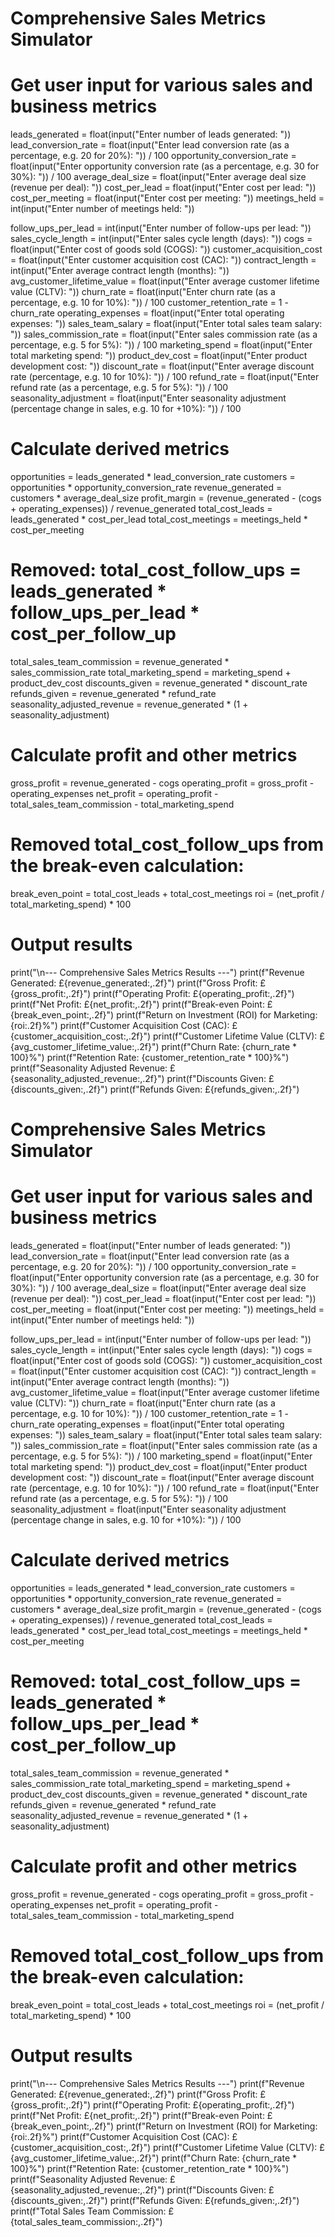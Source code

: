 # Comprehensive Sales Metrics Simulator

# Get user input for various sales and business metrics
leads_generated = float(input("Enter number of leads generated: "))
lead_conversion_rate = float(input("Enter lead conversion rate (as a percentage, e.g. 20 for 20%): ")) / 100
opportunity_conversion_rate = float(input("Enter opportunity conversion rate (as a percentage, e.g. 30 for 30%): ")) / 100
average_deal_size = float(input("Enter average deal size (revenue per deal): "))
cost_per_lead = float(input("Enter cost per lead: "))
cost_per_meeting = float(input("Enter cost per meeting: "))
meetings_held = int(input("Enter number of meetings held: "))

follow_ups_per_lead = int(input("Enter number of follow-ups per lead: "))
sales_cycle_length = int(input("Enter sales cycle length (days): "))
cogs = float(input("Enter cost of goods sold (COGS): "))
customer_acquisition_cost = float(input("Enter customer acquisition cost (CAC): "))
contract_length = int(input("Enter average contract length (months): "))
avg_customer_lifetime_value = float(input("Enter average customer lifetime value (CLTV): "))
churn_rate = float(input("Enter churn rate (as a percentage, e.g. 10 for 10%): ")) / 100
customer_retention_rate = 1 - churn_rate
operating_expenses = float(input("Enter total operating expenses: "))
sales_team_salary = float(input("Enter total sales team salary: "))
sales_commission_rate = float(input("Enter sales commission rate (as a percentage, e.g. 5 for 5%): ")) / 100
marketing_spend = float(input("Enter total marketing spend: "))
product_dev_cost = float(input("Enter product development cost: "))
discount_rate = float(input("Enter average discount rate (percentage, e.g. 10 for 10%): ")) / 100
refund_rate = float(input("Enter refund rate (as a percentage, e.g. 5 for 5%): ")) / 100
seasonality_adjustment = float(input("Enter seasonality adjustment (percentage change in sales, e.g. 10 for +10%): ")) / 100

# Calculate derived metrics
opportunities = leads_generated * lead_conversion_rate
customers = opportunities * opportunity_conversion_rate
revenue_generated = customers * average_deal_size
profit_margin = (revenue_generated - (cogs + operating_expenses)) / revenue_generated
total_cost_leads = leads_generated * cost_per_lead
total_cost_meetings = meetings_held * cost_per_meeting
# Removed: total_cost_follow_ups = leads_generated * follow_ups_per_lead * cost_per_follow_up
total_sales_team_commission = revenue_generated * sales_commission_rate
total_marketing_spend = marketing_spend + product_dev_cost
discounts_given = revenue_generated * discount_rate
refunds_given = revenue_generated * refund_rate
seasonality_adjusted_revenue = revenue_generated * (1 + seasonality_adjustment)

# Calculate profit and other metrics
gross_profit = revenue_generated - cogs
operating_profit = gross_profit - operating_expenses
net_profit = operating_profit - total_sales_team_commission - total_marketing_spend
# Removed total_cost_follow_ups from the break-even calculation:
break_even_point = total_cost_leads + total_cost_meetings
roi = (net_profit / total_marketing_spend) * 100

# Output results
print("\n--- Comprehensive Sales Metrics Results ---")
print(f"Revenue Generated: £{revenue_generated:,.2f}")
print(f"Gross Profit: £{gross_profit:,.2f}")
print(f"Operating Profit: £{operating_profit:,.2f}")
print(f"Net Profit: £{net_profit:,.2f}")
print(f"Break-even Point: £{break_even_point:,.2f}")
print(f"Return on Investment (ROI) for Marketing: {roi:.2f}%")
print(f"Customer Acquisition Cost (CAC): £{customer_acquisition_cost:,.2f}")
print(f"Customer Lifetime Value (CLTV): £{avg_customer_lifetime_value:,.2f}")
print(f"Churn Rate: {churn_rate * 100}%")
print(f"Retention Rate: {customer_retention_rate * 100}%")
print(f"Seasonality Adjusted Revenue: £{seasonality_adjusted_revenue:,.2f}")
print(f"Discounts Given: £{discounts_given:,.2f}")
print(f"Refunds Given: £{refunds_given:,.2f}")
# Comprehensive Sales Metrics Simulator

# Get user input for various sales and business metrics
leads_generated = float(input("Enter number of leads generated: "))
lead_conversion_rate = float(input("Enter lead conversion rate (as a percentage, e.g. 20 for 20%): ")) / 100
opportunity_conversion_rate = float(input("Enter opportunity conversion rate (as a percentage, e.g. 30 for 30%): ")) / 100
average_deal_size = float(input("Enter average deal size (revenue per deal): "))
cost_per_lead = float(input("Enter cost per lead: "))
cost_per_meeting = float(input("Enter cost per meeting: "))
meetings_held = int(input("Enter number of meetings held: "))

follow_ups_per_lead = int(input("Enter number of follow-ups per lead: "))
sales_cycle_length = int(input("Enter sales cycle length (days): "))
cogs = float(input("Enter cost of goods sold (COGS): "))
customer_acquisition_cost = float(input("Enter customer acquisition cost (CAC): "))
contract_length = int(input("Enter average contract length (months): "))
avg_customer_lifetime_value = float(input("Enter average customer lifetime value (CLTV): "))
churn_rate = float(input("Enter churn rate (as a percentage, e.g. 10 for 10%): ")) / 100
customer_retention_rate = 1 - churn_rate
operating_expenses = float(input("Enter total operating expenses: "))
sales_team_salary = float(input("Enter total sales team salary: "))
sales_commission_rate = float(input("Enter sales commission rate (as a percentage, e.g. 5 for 5%): ")) / 100
marketing_spend = float(input("Enter total marketing spend: "))
product_dev_cost = float(input("Enter product development cost: "))
discount_rate = float(input("Enter average discount rate (percentage, e.g. 10 for 10%): ")) / 100
refund_rate = float(input("Enter refund rate (as a percentage, e.g. 5 for 5%): ")) / 100
seasonality_adjustment = float(input("Enter seasonality adjustment (percentage change in sales, e.g. 10 for +10%): ")) / 100

# Calculate derived metrics
opportunities = leads_generated * lead_conversion_rate
customers = opportunities * opportunity_conversion_rate
revenue_generated = customers * average_deal_size
profit_margin = (revenue_generated - (cogs + operating_expenses)) / revenue_generated
total_cost_leads = leads_generated * cost_per_lead
total_cost_meetings = meetings_held * cost_per_meeting
# Removed: total_cost_follow_ups = leads_generated * follow_ups_per_lead * cost_per_follow_up
total_sales_team_commission = revenue_generated * sales_commission_rate
total_marketing_spend = marketing_spend + product_dev_cost
discounts_given = revenue_generated * discount_rate
refunds_given = revenue_generated * refund_rate
seasonality_adjusted_revenue = revenue_generated * (1 + seasonality_adjustment)

# Calculate profit and other metrics
gross_profit = revenue_generated - cogs
operating_profit = gross_profit - operating_expenses
net_profit = operating_profit - total_sales_team_commission - total_marketing_spend
# Removed total_cost_follow_ups from the break-even calculation:
break_even_point = total_cost_leads + total_cost_meetings
roi = (net_profit / total_marketing_spend) * 100

# Output results
print("\n--- Comprehensive Sales Metrics Results ---")
print(f"Revenue Generated: £{revenue_generated:,.2f}")
print(f"Gross Profit: £{gross_profit:,.2f}")
print(f"Operating Profit: £{operating_profit:,.2f}")
print(f"Net Profit: £{net_profit:,.2f}")
print(f"Break-even Point: £{break_even_point:,.2f}")
print(f"Return on Investment (ROI) for Marketing: {roi:.2f}%")
print(f"Customer Acquisition Cost (CAC): £{customer_acquisition_cost:,.2f}")
print(f"Customer Lifetime Value (CLTV): £{avg_customer_lifetime_value:,.2f}")
print(f"Churn Rate: {churn_rate * 100}%")
print(f"Retention Rate: {customer_retention_rate * 100}%")
print(f"Seasonality Adjusted Revenue: £{seasonality_adjusted_revenue:,.2f}")
print(f"Discounts Given: £{discounts_given:,.2f}")
print(f"Refunds Given: £{refunds_given:,.2f}")
print(f"Total Sales Team Commission: £{total_sales_team_commission:,.2f}")
